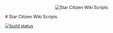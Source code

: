 <p align="center">
<img src="https://star-citizen.wiki/images/thumb/e/ef/Star_Citizen_Wiki_Logo.png/157px-Star_Citizen_Wiki_Logo.png?794c2" alt="Star Citizen Wiki Scripts" />
</p>
# Star Citizen Wiki Scripts

[![build status](https://git.octofox.de/StarCitizenWiki/Scripts/badges/master/build.svg)](https://git.octofox.de/StarCitizenWiki/Scripts/commits/master)
